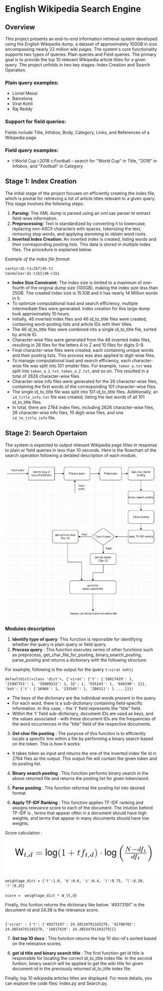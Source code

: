 # English Wikipedia Search Engine

## Overview

This project presents an end-to-end information retrieval system developed using the English Wikipedia dump, a dataset of approximately 100GB in size encompassing nearly 22 million wiki pages. The system's core functionality supports two types of queries: Plain queries and Field queries. The primary goal is to provide the top 10 relevant Wikipedia article titles for a given query. The project unfolds in two key stages: Index Creation and Search Operation.

### Plain query examples:

- Lionel Messi
- Barcelona
- Virat Kohli
- Raj Reddy

### Support for field queries:

Fields include Title, Infobox, Body, Category, Links, and References of a Wikipedia page.

### Field query examples:

- t:World Cup i:2018 c:Football – search for "World Cup" in Title, "2018" in Infobox, and "Football" in Category

## Stage 1: Index Creation

The initial stage of the project focuses on efficiently creating the index file, which is pivotal for retrieving a list of article titles relevant to a given query. This stage involves the following steps:

1. **Parsing:** The XML dump is parsed using an xml.sax parser to extract field-wise information.
2. **Preprocessing:** Text is standardized by converting it to lowercase, replacing non-ASCII characters with spaces, tokenizing the text, removing stop words, and applying stemming to obtain word roots.
3. **Inverted Index Creation:** An inverted index is created, listing words and their corresponding posting lists. This data is stored in multiple index files. The procedure is explained below.

*Example of the index file format*:

```
sachin:d1-t1c2b7|d5-t1
tendulkar:d1-t1b1|d6-c1b1

```

- **Index Size Constraint:** The index size is limited to a maximum of one-fourth of the original dump size (100GB), making the index size less than 25GB. The created index size is 15.1GB and it has nearly 14 Million words in it.
- To optimize computational load and search efficiency, multiple intermediate files were generated. Index creation for this large dump took approximately 10 hours.
- Initially, 46 inverted index files and 46 id_to_title files were created, containing word-posting lists and article IDs with their titles.
- The 46 id_to_title files were combined into a single id_to_title file, sorted by article ID.
- Character-wise files were generated from the 46 inverted index files, resulting in 26 files for the letters A to Z and 10 files for digits 0-9.
- Final character-wise files were created, each containing unique words and their posting lists. This process was also applied to digit-wise files.
- To manage computational load and search efficiency, each character-wise file was split into 101 smaller files. For example, `token_a.txt` was split into `token_a_1.txt`, `token_a_2.txt`, and so on. This resulted in a total of 2626 character-wise files.
- Character-wise info files were generated for the 26 character-wise files, containing the first words of the corresponding 101 character-wise files.
- The single id_to_title file was split into 101 id_to_title files. Additionally, an `id_title_info.txt` file was created, listing the last words of all 101 id_to_title files.
- In total, there are 2764 index files, including 2626 character-wise files, 26 character-wise info files, 10 digit-wise files, and one `id_to_title_info` file.

## Stage 2: Search Opertaion

The system is expected to output relevant Wikipedia page titles in response to plain or field queries in less than 10 seconds. Here is the flowchart of the search operation following a detailed description of each module.

![Search operation](Search_pipeline.png)

### Modules description

1. **Identify type of query**: This function is reponsible for identifying whether the query is plain query or field query.
2. **Process query** : This function executes series of other functions such as preprocess, get_char_file_for_posting, binary_search_posting, parse_posting and returns a dictionary with the following structure:

For example, following is the output for the query `t:virat kohli`
```
defaultdict(<class 'dict'>, {'virat': {'t': {'16017429': 1, '21987751': 1, '35009332': 1, 32': 1, '555143': 1, '949199': 1}}, 'koh': {'t': {'16966': 1, '235565': 1, '286311': 1 ....}}})

```
- The keys of the dictionary are the individual words present in the query.
- For each word, there is a sub-dictionary containing field-specific information. In this case, - the 't' field represents the "title" field.
- Within the 't' field sub-dictionary, document IDs are used as keys, and the values associated - with these document IDs are the frequencies of the word occurrences in the "title" field of the respective documents.

3. **Get char file posting** : The purpose of this function is to efficiently locate a specific line within a file by performing a binary search based on the token. This is how it works:
- It takes token as input and returns the one of the inverted index file id in 2764 files as the output. This output file will contain the given token and its posting list.

4. **Binary search posting** : This function performs binary search in the above returned file and returns the posting list for given token/word.

5. **Parse posting** : This function reformat the posting list into desired format.

6. **Apply TF-IDF Ranking** : This function applies TF-IDF ranking and assigns relevance score to each of the document. The intution behind TF-IDF is , terms that appear often in a document should have high weights, and terms that appear in many documents should have low weights.

Score calculation :

![TF-IDF Formula](tf-idf-formula.png)

```
weightage_dict = {'t':1.0, 'b':0.6, 'c':0.4, 'i':0.75, 'l':0.20, 'r':0.25}

score =  weightage_dict * W_{t,d}
```

Finally, this funtion returns the dictionary like below. '49373197' is the document-id and 24.38 is the relevance score.

```

{'virat' : {'t': {'49373197': 24.38534791343279, '41780702': 24.38534791343279, '16017429': 24.38534791343279}}}

```

7. **Get top 10 docs** : This function returns the top 10 doc-id's sorted based on the relevance scores.

8. **get id title and binary search title** : The first function get id title is responsible for locating the correct id_to_title index file. In the second funtion, binary search will be applied to get the wiki title for given document-id in the previously returned id_to_title index file.

Finally, top 10 wikipedia articles titles are displayed. For more details, you can explore the code files: Index.py and Search.py.